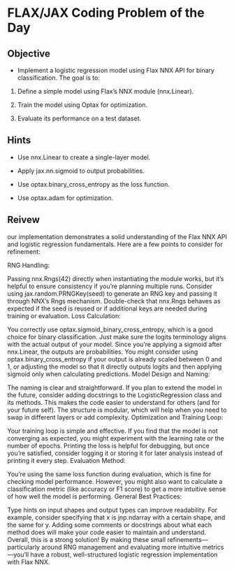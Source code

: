 # FLAX/JAX Coding Problem of the Day

## Objective

- Implement a logistic regression model using Flax NNX API for binary classification. The goal is to:

1. Define a simple model using Flax’s NNX module (nnx.Linear).

2. Train the model using Optax for optimization.

3. Evaluate its performance on a test dataset.

## Hints

- Use nnx.Linear to create a single-layer model.

- Apply jax.nn.sigmoid to output probabilities.

- Use optax.binary_cross_entropy as the loss function.

- Use optax.adam for optimization.

## Reivew

our implementation demonstrates a solid understanding of the Flax NNX API and logistic regression fundamentals. Here are a few points to consider for refinement:

RNG Handling:

Passing nnx.Rngs(42) directly when instantiating the module works, but it’s helpful to ensure consistency if you’re planning multiple runs. Consider using jax.random.PRNGKey(seed) to generate an RNG key and passing it through NNX’s Rngs mechanism.
Double-check that nnx.Rngs behaves as expected if the seed is reused or if additional keys are needed during training or evaluation.
Loss Calculation:

You correctly use optax.sigmoid_binary_cross_entropy, which is a good choice for binary classification. Just make sure the logits terminology aligns with the actual output of your model. Since you’re applying a sigmoid after nnx.Linear, the outputs are probabilities. You might consider using optax.binary_cross_entropy if your output is already scaled between 0 and 1, or adjusting the model so that it directly outputs logits and then applying sigmoid only when calculating predictions.
Model Design and Naming:

The naming is clear and straightforward. If you plan to extend the model in the future, consider adding docstrings to the LogisticRegression class and its methods. This makes the code easier to understand for others (and for your future self).
The structure is modular, which will help when you need to swap in different layers or add complexity.
Optimization and Training Loop:

Your training loop is simple and effective. If you find that the model is not converging as expected, you might experiment with the learning rate or the number of epochs.
Printing the loss is helpful for debugging, but once you’re satisfied, consider logging it or storing it for later analysis instead of printing it every step.
Evaluation Method:

You’re using the same loss function during evaluation, which is fine for checking model performance. However, you might also want to calculate a classification metric (like accuracy or F1 score) to get a more intuitive sense of how well the model is performing.
General Best Practices:

Type hints on input shapes and output types can improve readability. For example, consider specifying that x is jnp.ndarray with a certain shape, and the same for y.
Adding some comments or docstrings about what each method does will make your code easier to maintain and understand.
Overall, this is a strong solution! By making these small refinements—particularly around RNG management and evaluating more intuitive metrics—you’ll have a robust, well-structured logistic regression implementation with Flax NNX.
